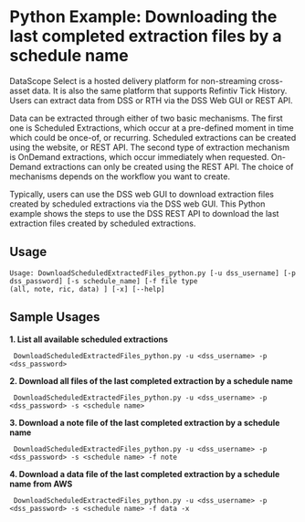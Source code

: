 # Python Example: Downloading the last completed extraction files by a schedule name

DataScope Select is a hosted delivery platform for non-streaming cross-asset data. It is also the same platform that supports Refintiv Tick History. Users can extract data from DSS or RTH via the DSS Web GUI or REST API.

Data can be extracted through either of two basic mechanisms. The first one is Scheduled Extractions, which occur at a pre-defined moment in time which could be once-of, or recurring. Scheduled extractions can be created using the website, or REST API. The second type of extraction mechanism is OnDemand extractions, which occur immediately when requested. On-Demand extractions can only be created using the REST API. The choice of mechanisms depends on the workflow you want to create.

Typically, users can use the DSS web GUI to download extraction files created by scheduled extractions via the DSS web GUI. This Python example shows the steps to use the DSS REST API to download the last extraction files created by scheduled extractions.

## Usage

```
Usage: DownloadScheduledExtractedFiles_python.py [-u dss_username] [-p dss_password] [-s schedule_name] [-f file type
(all, note, ric, data) ] [-x] [--help]
```

## Sample Usages

**1. List all available scheduled extractions**

```
 DownloadScheduledExtractedFiles_python.py -u <dss_username> -p <dss_password>
```

**2. Download all files of the last completed extraction by a schedule name**

```
 DownloadScheduledExtractedFiles_python.py -u <dss_username> -p <dss_password> -s <schedule name>
```
**3. Download a note file of the last completed extraction by a schedule name**

```
 DownloadScheduledExtractedFiles_python.py -u <dss_username> -p <dss_password> -s <schedule name> -f note
```

**4. Download a data file of the last completed extraction by a schedule name from AWS**

```
 DownloadScheduledExtractedFiles_python.py -u <dss_username> -p <dss_password> -s <schedule name> -f data -x
```
